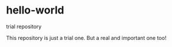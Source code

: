 # hello-world
trial repository

This repository is just a trial one. But a real and important one too!
